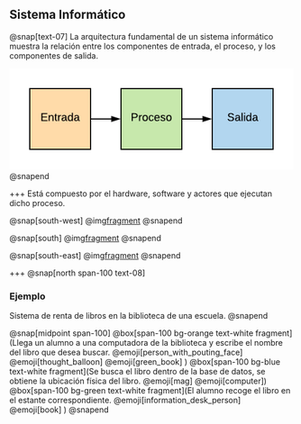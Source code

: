 ## Sistema Informático
@snap[text-07]
La arquitectura fundamental de un sistema informático muestra la relación entre los componentes de entrada, el proceso, y los componentes de salida.

![Sistema Informatico](assets/img/sistema_informatico/sistema_informatico.png)
<br>
@snapend

+++
Está compuesto por el hardware, software y actores que ejecutan dicho proceso.

@snap[south-west]
@img[fragment](assets/img/sistema_informatico/people.png)
@snapend

@snap[south]
@img[fragment](assets/img/sistema_informatico/computer.png)
@snapend

@snap[south-east]
@img[fragment](assets/img/sistema_informatico/software.png)
@snapend

+++ 
@snap[north span-100 text-08]
### Ejemplo
Sistema de renta de libros en la biblioteca de una escuela.
@snapend

@snap[midpoint span-100]
@box[span-100 bg-orange text-white fragment](Llega un alumno a una computadora de la biblioteca y escribe el nombre del libro que desea buscar. @emoji[person_with_pouting_face] @emoji[thought_balloon] @emoji[green_book] )
@box[span-100 bg-blue text-white fragment](Se busca el libro dentro de la base de datos, se obtiene la ubicación física del libro. @emoji[mag] @emoji[computer])
@box[span-100 bg-green text-white fragment](El alumno recoge el libro en el estante correspondiente. @emoji[information_desk_person] @emoji[book] )
@snapend